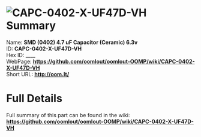 
![CAPC-0402-X-UF47D-VH](https://github.com/oomlout/oomlout-OOMP/blob/master/parts/CAPC-0402-X-UF47D-VH/CAPC-0402-X-UF47D-VH_420.jpg)   
Summary
=================
  
Name: __SMD (0402) 4.7 uF Capacitor (Ceramic) 6.3v__    
ID: __CAPC-0402-X-UF47D-VH__   
Hex ID: ____   
WebPage: __https://github.com/oomlout/oomlout-OOMP/wiki/CAPC-0402-X-UF47D-VH__   
Short URL: __http://oom.lt/__   

Full Details
==========================
Full summary of this part can be found in the wiki:   
__https://github.com/oomlout/oomlout-OOMP/wiki/CAPC-0402-X-UF47D-VH__    

